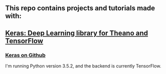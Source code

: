 ## This repo contains projects and tutorials made with:  

## [Keras: Deep Learning library for Theano and TensorFlow](https://keras.io/)  

### [Keras on Github](https://github.com/fchollet/keras)

I'm running Python version 3.5.2, and the backend is currently TensorFlow.
